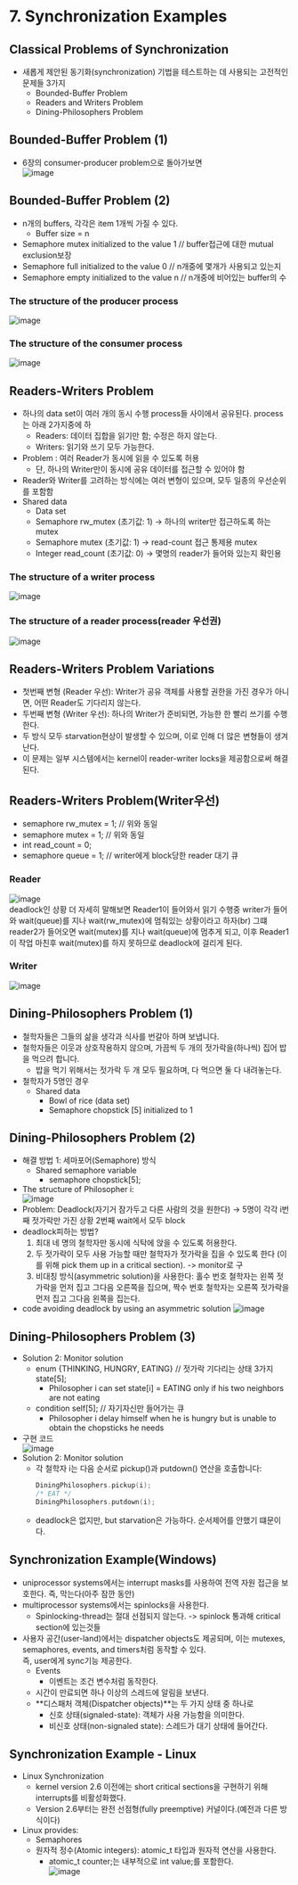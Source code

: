 # 7. Synchronization Examples
## Classical Problems of Synchronization
- 새롭게 제안된 동기화(synchronization) 기법을 테스트하는 데 사용되는 고전적인 문제들 3가지
  - Bounded-Buffer Problem
  - Readers and Writers Problem
  - Dining-Philosophers Problem
 
## Bounded-Buffer Problem (1)
- 6장의 consumer-producer problem으로 돌아가보면<br>
![image](https://github.com/user-attachments/assets/a71e4ed3-9e61-47ab-a34a-88acdbc03963)

## Bounded-Buffer Problem (2)
- n개의 buffers, 각각은 item 1개씩 가질 수 있다.
  - Buffer size = n
- Semaphore mutex initialized to the value 1 // buffer접근에 대한 mutual exclusion보장
- Semaphore full initialized to the value 0 // n개중에 몇개가 사용되고 있는지
- Semaphore empty initialized to the value n // n개중에 비어있는 buffer의 수
### The structure of the producer process
![image](https://github.com/user-attachments/assets/bb419bdf-1fbc-4c0a-b4ea-fed2bf7df3fb)

### The structure of the consumer process
![image](https://github.com/user-attachments/assets/3257135b-1919-4496-ad86-f3ee4b565698)

## Readers-Writers Problem
- 하나의 data set이 여러 개의 동시 수행 process들 사이에서 공유된다. process는 아래 2가지중에 하
  - Readers: 데이터 집합을 읽기만 함; 수정은 하지 않는다.
  - Writers: 읽기와 쓰기 모두 가능한다.
- Problem : 여러 Reader가 동시에 읽을 수 있도록 허용
  - 단, 하나의 Writer만이 동시에 공유 데이터를 접근할 수 있어야 함
- Reader와 Writer를 고려하는 방식에는 여러 변형이 있으며, 모두 일종의 우선순위를 포함함
- Shared data
  - Data set
  - Semaphore rw_mutex (초기값: 1) -> 하나의 writer만 접근하도록 하는 mutex
  - Semaphore mutex (초기값: 1) -> read-count 접근 통제용 mutex
  - Integer read_count (초기값: 0) -> 몇명의 reader가 들어와 있는지 확인용
### The structure of a writer process
![image](https://github.com/user-attachments/assets/cde1550f-4ba1-44e3-b78f-1e3bfead85a1)
### The structure of a reader process(reader 우선권)
![image](https://github.com/user-attachments/assets/9fdeaa61-7bf6-42b1-8ed3-f958e6bd9c8f)

## Readers-Writers Problem Variations
- 첫번째 변형 (Reader 우선): Writer가 공유 객체를 사용할 권한을 가진 경우가 아니면, 어떤 Reader도 기다리지 않는다.
- 두번째 변형 (Writer 우선): 하나의 Writer가 준비되면, 가능한 한 빨리 쓰기를 수행한다.
- 두 방식 모두 starvation현상이 발생할 수 있으며, 이로 인해 더 많은 변형들이 생겨난다.
- 이 문제는 일부 시스템에서는 kernel이 reader-writer locks을 제공함으로써 해결된다.

## Readers-Writers Problem(Writer우선)
- semaphore rw_mutex = 1; // 위와 동일
- semaphore mutex = 1; // 위와 동일
- int read_count = 0;
- semaphore queue = 1;  // writer에게 block당한 reader 대기 큐<br>
### Reader
![image](https://github.com/user-attachments/assets/4b2906e8-d2f3-4895-a7b6-0a1c0e6a2d13)<br>
deadlock인 상황 더 자세히 말해보면 Reader1이 들어와서 읽기 수행중 writer가 들어와 wait(queue)를 지나 wait(rw_mutex)에 멈춰있는 상황이라고 하자(br)
그떄 reader2가 들어오면 wait(mutex)를 지나 wait(queue)에 멈추게 되고, 이후 Reader1이 작업 마친후 wait(mutex)를 하지 못하므로 deadlock에 걸리게 된다.

### Writer
![image](https://github.com/user-attachments/assets/2d480fc3-f813-453a-9275-82f8e3c4a8e3)

## Dining-Philosophers Problem (1)
- 철학자들은 그들의 삶을 생각과 식사를 번갈아 하며 보냅니다.
- 철학자들은 이웃과 상호작용하지 않으며, 가끔씩 두 개의 젓가락을(하나씩) 집어 밥을 먹으려 합니다.
  - 밥을 먹기 위해서는 젓가락 두 개 모두 필요하며, 다 먹으면 둘 다 내려놓는다.
- 철학자가 5명인 경우
  - Shared data
    - Bowl of rice (data set)
    - Semaphore chopstick [5] initialized to 1

## Dining-Philosophers Problem (2)
- 해결 방법 1: 세마포어(Semaphore) 방식
  - Shared semaphore variable
    - semaphore chopstick[5];
- The structure of Philosopher i: <br>
![image](https://github.com/user-attachments/assets/ee275f3d-a165-4abc-9e02-7eb638d0fa42)
- Problem: Deadlock(자기거 잠가두고 다른 사람의 것을 원한다) -> 5명이 각각 i번째 젓가락만 가진 상황 2번째 wait에서 모두 block
- deadlock피하는 방법?
  1. 최대 네 명의 철학자만 동시에 식탁에 앉을 수 있도록 허용한다.
  2. 두 젓가락이 모두 사용 가능할 때만 철학자가 젓가락을 집을 수 있도록 한다 (이를 위해 pick them up in a critical section).
     -> monitor로 구
  3. 비대칭 방식(asymmetric solution)을 사용한다: 홀수 번호 철학자는 왼쪽 젓가락을 먼저 집고 그다음 오른쪽을 집으며, 짝수 번호 철학자는 오른쪽 젓가락을 먼저 집고 그다음 왼쪽을 집는다.
- code avoiding deadlock by using an asymmetric solution
![image](https://github.com/user-attachments/assets/97bf5fd0-4d6d-4b75-ab95-faf1a7c1fe3b)

## Dining-Philosophers Problem (3)
- Solution 2: Monitor solution
  - enum {THINKING, HUNGRY, EATING} // 젓가락 기다리는 상태 3가지 <br>
    state[5];
    - Philosopher i can set state[i] = EATING only if his two neighbors are not eating
  - condition self[5]; // 자기자신만 들어가는 큐
    - Philosopher i delay himself when he is hungry but is unable to obtain the chopsticks he needs
- 구현 코드 <br>
![image](https://github.com/user-attachments/assets/b6b5d8db-21db-4d39-b1d3-15cdecd3e13e)
- Solution 2: Monitor solution
  - 각 철학자 i는 다음 순서로 pickup()과 putdown() 연산을 호출합니다:
    ```C
    DiningPhilosophers.pickup(i);
    /* EAT */
    DiningPhilosophers.putdown(i);
    ```
  - deadlock은 없지만, but starvation은 가능하다. 순서제어를 안했기 떄문이다.

## Synchronization Example(Windows)
- uniprocessor systems에서는 interrupt masks를 사용하여 전역 자원 접근을 보호한다. 즉, 막는다(아주 잠깐 동안) 
- multiprocessor systems에서는 spinlocks을 사용한다.
  - Spinlocking-thread는 절대 선점되지 않는다. -> spinlock 통과해 critical section에 있는것들
- 사용자 공간(user-land)에서는 dispatcher objects도 제공되며, 이는 mutexes, semaphores, events, and timers처럼 동작할 수 있다.<br>
즉, user에게 sync기능 제공한다.
  - Events
    - 이벤트는 조건 변수처럼 동작한다.
  - 시간이 만료되면 하나 이상의 스레드에 알림을 보낸다.
  - **디스패처 객체(Dispatcher objects)**는 두 가지 상태 중 하나로
    - 신호 상태(signaled-state): 객체가 사용 가능함을 의미한다.
    - 비신호 상태(non-signaled state): 스레드가 대기 상태에 들어간다.

## Synchronization Example - Linux
- Linux Synchronization
  - kernel version 2.6 이전에는 short critical sections을 구현하기 위해 interrupts를 비활성화했다.
  - Version 2.6부터는 완전 선점형(fully preemptive) 커널이다.(예전과 다른 방식이다)
- Linux provides:
  - Semaphores
  - 원자적 정수(Atomic integers): atomic_t 타입과 원자적 연산을 사용한다.
    - atomic_t counter;는 내부적으로 int value;를 포함한다. <br>
![image](https://github.com/user-attachments/assets/d1999e4e-fa79-4f25-850d-98b9c1ce7ede)

